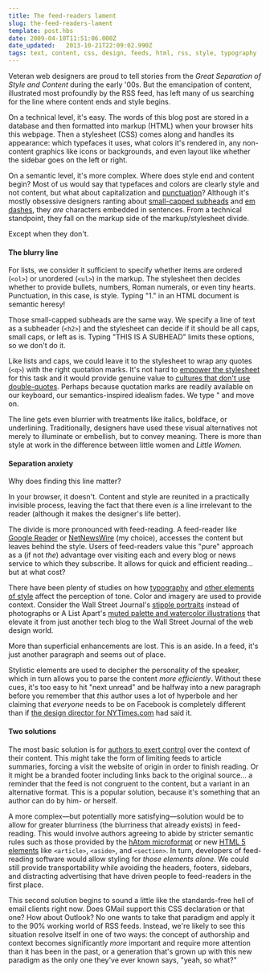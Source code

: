 ```yaml
---
title: The feed-readers lament
slug: the-feed-readers-lament
template: post.hbs
date: 2009-04-10T11:51:06.000Z
date_updated:   2013-10-21T22:09:02.990Z
tags: text, content, css, design, feeds, html, rss, style, typography
---
```


Veteran web designers are proud to tell stories from the <cite>Great Separation of Style and Content</cite> during the early '00s. But the emancipation of content, illustrated most profoundly by the RSS feed, has left many of us searching for the line where content ends and style begins.<!--more-->

On a technical level, it's easy. The words of this blog post are stored in a database and then formatted into markup (HTML) when your browser hits this webpage. Then a stylesheet (CSS) comes along and handles its appearance: which typefaces it uses, what colors it's rendered in, any non-content graphics like icons or backgrounds, and even layout like whether the sidebar goes on the left or right.

On a semantic level, it's more complex. Where does style end and content begin? Most of us would say that typefaces and colors are clearly style and not content, but what about capitalization and <a href="http://www.markboulton.co.uk/journal/comments/five_simple_steps_to_typesetting_on_the_web_the_right_glyph_for_the_job/">punctuation</a>? Although it's mostly obsessive designers ranting about <a href="http://en.wikipedia.org/wiki/Small_caps">small-capped subheads</a> and <a href="http://en.wikipedia.org/wiki/Em_dash#Em_dash">em dashes</a>, they <em>are</em> characters embedded in sentences. From a technical standpoint, they fall on the markup side of the markup/stylesheet divide.

Except when they don't.

<h4>The blurry line</h4>

For lists, we consider it sufficient to specify whether items are ordered (<code>&lt;ol&gt;</code>) or unordered (<code>&lt;ul&gt;</code>) in the markup. The stylesheet then decides whether to provide bullets, numbers, Roman numerals, or even tiny hearts. Punctuation, in this case, is style. Typing "1." in an HTML document is semantic heresy!

Those small-capped subheads are the same way. We specify a line of text as a subheader (<code>&lt;h2&gt;</code>) and the stylesheet can decide if it should be all caps, small caps, or left as is. Typing "THIS IS A SUBHEAD" limits these options, so we don't do it.

Like lists and caps, we could leave it to the stylesheet to wrap any quotes (<code>&lt;q&gt;</code>) with the right quotation marks. It's not hard to <a href="http://monc.se/kitchen/129/rendering-quotes-with-css">empower the stylesheet</a> for this task and it would provide genuine value to <a href="http://en.wikipedia.org/wiki/Quotation_mark,_non-English_usage">cultures that don't use double-quotes</a>. Perhaps because quotation marks are readily available on our keyboard, our semantics-inspired idealism fades. We type " and move on.

The line gets even blurrier with treatments like italics, boldface, or underlining. Traditionally, designers have used these visual alternatives not merely to illuminate or embellish, but to convey meaning. There is more than style at work in the difference between little women and <cite>Little Women</cite>.

<h4>Separation anxiety</h4>

Why does finding this line matter?

In your browser, it doesn't. Content and style are reunited in a practically invisible process, leaving the fact that there even <em>is</em> a line irrelevant to the reader (although it makes the designer's life better).

The divide is more pronounced with feed-reading.  A feed-reader like <a href="http://www.google.com/reader/">Google Reader</a> or <a href="http://www.newsgator.com/INDIVIDUALS/NETNEWSWIRE/">NetNewsWire</a> (my choice), accesses the content but leaves behind the style. Users of feed-readers value this "pure" approach as a (if not <em>the</em>) advantage over visiting each and every blog or news service to which they subscribe. It allows for quick and efficient reading... but at what cost?

There have been plenty of studies on how <a href="http://www.newsobserver.com/politics/story/1020411.html">typography</a> and <a href="http://ieeexplore.ieee.org/xpl/freeabs_all.jsp?tp=&arnumber=1375314&isnumber=30036">other elements of style</a> affect the perception of tone. Color and imagery are used to provide context. Consider the Wall Street Journal's <a href="http://www.nolinovak.com/">stipple portraits</a> instead of photographs or A List Apart's <a href="http://www.alistapart.com/">muted palette and watercolor illustrations</a> that elevate it from just another tech blog to the Wall Street Journal of the web design world.

<p class="aside">More than superficial enhancements are lost. This is an aside. In a feed, it's just another paragraph and seems out of place.</p>

Stylistic elements are used to decipher the personality of the speaker, which in turn allows you to parse the content <em>more efficiently</em>. Without these cues, it's too easy to hit "next unread" and be halfway into a new paragraph before you remember that <em>this</em> author uses a lot of hyperbole and her claiming that <em>everyone</em> needs to be on Facebook is completely different than if <a href="http://www.subtraction.com/2008/10/30/if-its-too-social-youre-too-old">the design director for NYTimes.com</a> had said it.

<h4>Two solutions</h4>

The most basic solution is for <a href="http://www.43folders.com/2009/04/10/free-me">authors to exert control</a> over the context of their content. This might take the form of limiting feeds to article summaries, forcing a visit the website of origin in order to finish reading. Or it might be a branded footer including links back to the original source... a reminder that the feed is not congruent to the content, but a variant in an alternative format. This is a popular solution, because it's something that an author can do by him- or herself.

A more complex&mdash;but potentially more satisfying&mdash;solution would be to allow for greater blurriness (the blurriness that already exists) in feed-reading. This would involve authors agreeing to abide by stricter semantic rules such as those provided by the <a href="http://microformats.org/wiki/hatom">hAtom microformat</a> or new <a href="http://www.w3.org/TR/html5/semantics.html#semantics">HTML 5 elements</a> like <code>&lt;article&gt;</code>, <code>&lt;aside&gt;</code>, and <code>&lt;section&gt;</code>. In turn, developers of feed-reading software would allow styling for <em>those elements alone</em>. We could still provide transportability while avoiding the headers, footers, sidebars, and distracting advertising that have driven people to feed-readers in the first place.

This second solution begins to sound a little like the standards-free hell of email clients right now. Does GMail support this CSS declaration or that one? How about Outlook? No one wants to take that paradigm and apply it to the 90% working world of RSS feeds. Instead, we're likely to see this situation resolve itself in one of two ways: the concept of authorship and context becomes significantly <em>more</em> important and require more attention than it has been in the past, or a generation that's grown up with this new paradigm as the only one they've ever known says, "yeah, so what?"
